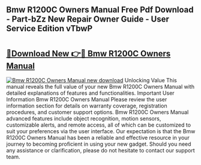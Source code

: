 ## Bmw R1200C Owners Manual Free Pdf Download - Part-bZz New Repair Owner Guide - User Service Edition vTbwP

# <h2><a href="http://bc20714.oget.top/?id=Bmw+R1200C+Owners+Manual">🔗Download New 👉🔴 Bmw R1200C Owners Manual</a></h2>

[![Bmw R1200C Owners Manual new download](https://i.imgur.com/5g1atiW.png)](http://bc20714.oget.top/?id=Bmw+R1200C+Owners+Manual)
Unlocking Value This manual reveals the full value of your new Bmw R1200C Owners Manual with detailed explanations of features and functionalities. Important User Information Bmw R1200C Owners Manual Please review the user information section for details on warranty coverage, registration procedures, and customer support options. Bmw R1200C Owners Manual advanced features include object recognition, motion sensors, customizable alerts, and remote access, all of which can be customized to suit your preferences via the user interface. Our expectation is that the Bmw R1200C Owners Manual has been a reliable and effective resource in your journey to becoming proficient in using your new gadget. Should you need any assistance or clarification, please do not hesitate to contact our support team.

